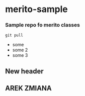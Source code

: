 # merito-sample

### Sample repo fo merito classes

`git pull`

- some
- some 2
- some 3


## New header

## AREK ZMIANA


